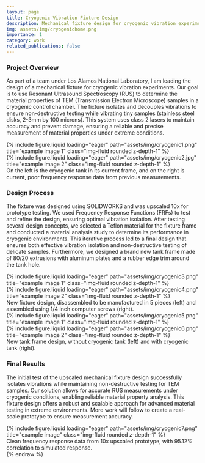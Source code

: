 ```yaml
---
layout: page
title: Cryogenic Vibration Fixture Design
description: Mechanical fixture design for cryogenic vibration experiments using RUS to determine material properties.
img: assets/img/cryogenichome.png
importance: 1
category: work
related_publications: false
---
```

### Project Overview
As part of a team under Los Alamos National Laboratory, I am leading the design of a mechanical fixture for cryogenic vibration experiments. Our goal is to use Resonant Ultrasound Spectroscopy (RUS) to determine the material properties of TEM (Transmission Electron Microscope) samples in a cryogenic control chamber. The fixture isolates and decouples vibrations to ensure non-destructive testing while vibrating tiny samples (stainless steel disks, 2-3mm by 100 microns). This system uses class 2 lasers to maintain accuracy and prevent damage, ensuring a reliable and precise measurement of material properties under extreme conditions.

<div class="row">
    <div class="col-sm mt-3 mt-md-0">
        {% include figure.liquid loading="eager" path="assets/img/cryogenic1.png" title="example image 1" class="img-fluid rounded z-depth-1" %}
    </div>
    <div class="col-sm mt-3 mt-md-0">
        {% include figure.liquid loading="eager" path="assets/img/cryogenic2.jpg" title="example image 2" class="img-fluid rounded z-depth-1" %}
    </div>
</div>
<div class="caption">
    On the left is the cryogenic tank in its current frame, and on the right is current, poor frequency response data from previous measurements.
</div>

### Design Process
The fixture was designed using SOLIDWORKS and was upscaled 10x for prototype testing. We used Frequency Response Functions (FRFs) to test and refine the design, ensuring optimal vibration isolation. After testing several design concepts, we selected a Teflon material for the fixture frame and conducted a material analysis study to determine its performance in cryogenic environments. This iterative process led to a final design that ensures both effective vibration isolation and non-destructive testing of delicate samples. Furthermore, we designed a brand new tank frame made of 80/20 extrusions with aluminum plates and a rubber edge trim around the tank hole. 

<div class="row">
    <div class="col-sm mt-3 mt-md-0">
        {% include figure.liquid loading="eager" path="assets/img/cryogenic3.png" title="example image 1" class="img-fluid rounded z-depth-1" %}
    </div>
    <div class="col-sm mt-3 mt-md-0">
        {% include figure.liquid loading="eager" path="assets/img/cryogenic4.png" title="example image 2" class="img-fluid rounded z-depth-1" %}
    </div>
</div>
<div class="caption">
    New fixture design, disassembled to be manufactured in 5 pieces (left) and assembled using 1/4 inch computer screws (right). 
</div>
<div class="row">
    <div class="col-sm mt-3 mt-md-0">
        {% include figure.liquid loading="eager" path="assets/img/cryogenic5.png" title="example image 1" class="img-fluid rounded z-depth-1" %}
    </div>
    <div class="col-sm mt-3 mt-md-0">
        {% include figure.liquid loading="eager" path="assets/img/cryogenic6.png" title="example image 2" class="img-fluid rounded z-depth-1" %}
    </div>
</div>
<div class="caption">
    New tank frame design, without cryogenic tank (left) and with cryogenic tank (right). 
</div>

### Final Results
The initial test of the upscaled mechanical fixture design successfully isolates vibrations while maintaining non-destructive testing for TEM samples. Our solution allows for accurate RUS measurements under cryogenic conditions, enabling reliable material property analysis. This fixture design offers a robust and scalable approach for advanced material testing in extreme environments. More work will follow to create a real-scale prototype to ensure measurement accuracy.

<div class="row">
    <div class="col-sm mt-3 mt-md-0">
        {% include figure.liquid loading="eager" path="assets/img/cryogenic7.png" title="example image" class="img-fluid rounded z-depth-1" %}
    </div>
</div>
<div class="caption">
    Clean frequency response data from 10x upscaled prototype, with 95.12% correlation to simulated response.  
</div>
{% endraw %}
